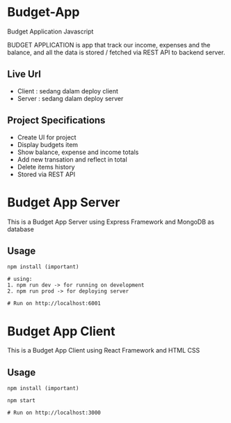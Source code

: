 # Budget-App
Budget Application Javascript

BUDGET APPLICATION is app that track our income, expenses and the balance, and all the data is stored / fetched via REST API to backend server. 

## Live Url

- Client : sedang dalam deploy client
- Server : sedang dalam deploy server 

## Project Specifications

- Create UI for project
- Display budgets item
- Show balance, expense and income totals
- Add new transation and reflect in total
- Delete items history
- Stored via REST API

# Budget App Server 

This is a Budget App Server using Express Framework and MongoDB as database 

## Usage
```
npm install (important)

# using:
1. npm run dev -> for running on development
2. npm run prod -> for deploying server

# Run on http://localhost:6001

```

# Budget App Client 

This is a Budget App Client using React Framework and HTML CSS

## Usage
```
npm install (important)

npm start

# Run on http://localhost:3000

```
